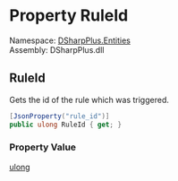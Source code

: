 # Property RuleId

Namespace: [DSharpPlus.Entities](DSharpPlus.Entities.md)  
Assembly: DSharpPlus.dll

## <a id="DSharpPlus_Entities_DiscordAutoModerationActionExecution_RuleId"></a>RuleId

Gets the id of the rule which was triggered.

```csharp
[JsonProperty("rule_id")]
public ulong RuleId { get; }
```

### Property Value

[ulong](https://learn.microsoft.com/dotnet/api/system.uint64)

